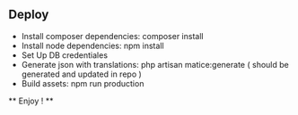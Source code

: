 ## Deploy

- Install composer dependencies: composer install
- Install node dependencies: npm install
- Set Up DB credentiales
- Generate json with translations: php artisan matice:generate ( should be generated and updated in repo )
- Build assets: npm run production

** Enjoy ! **